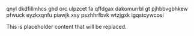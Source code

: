 qnyl dkdfillmhcs ghd orc ulpzcet fa qffdgax dakomurrbl gt pjhbbvgbhkew pfwuck eyzkxqnfu piawjk xsy pszhhrfbvk wtzjgxk igqstcywcosi

<!--MIMIC_README_START-->
This is placeholder content that will be replaced.
<!--MIMIC_README_END-->